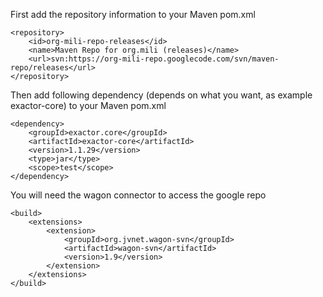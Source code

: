 First add the repository information to your Maven pom.xml

```
<repository>
    <id>org-mili-repo-releases</id>
    <name>Maven Repo for org.mili (releases)</name>
    <url>svn:https://org-mili-repo.googlecode.com/svn/maven-repo/releases</url>
</repository>
```

Then add following dependency (depends on what you want, as example exactor-core) to your Maven pom.xml

```
<dependency>
    <groupId>exactor.core</groupId>
    <artifactId>exactor-core</artifactId>
    <version>1.1.29</version>
    <type>jar</type>
    <scope>test</scope>
</dependency>
```

You will need the wagon connector to access the google repo

```
<build>
    <extensions>
        <extension>
            <groupId>org.jvnet.wagon-svn</groupId>
            <artifactId>wagon-svn</artifactId>
            <version>1.9</version>
        </extension>
    </extensions>
</build>
```